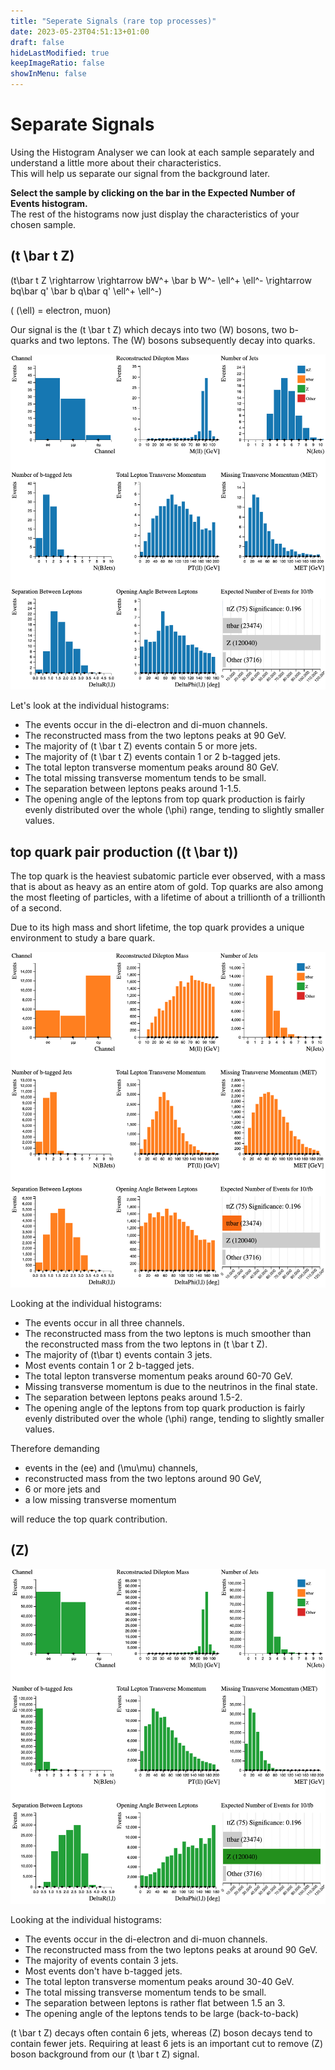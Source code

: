 ```yaml
---
title: "Seperate Signals (rare top processes)"
date: 2023-05-23T04:51:13+01:00
draft: false
hideLastModified: true
keepImageRatio: false
showInMenu: false
---
```


# Separate Signals

Using the Histogram Analyser we can look at each sample separately and understand a little more about their characteristics.  
This will help us separate our signal from the background later.

**Select the sample by clicking on the bar in the Expected Number of Events histogram.**  
The rest of the histograms now just display the characteristics of your chosen sample.

## \(t \bar t Z\)

\(t\bar t Z \rightarrow \rightarrow bW^+ \bar b W^- \ell^+ \ell^- \rightarrow bq\bar q' \bar b q\bar q' \ell^+ \ell^-\)

( \(\ell\) = electron, muon)

Our signal is the \(t \bar t Z\) which decays into two \(W\) bosons, two b-quarks and two leptons. The \(W\) bosons subsequently decay into quarks.

![](images/ttZ.png)

Let's look at the individual histograms:

* The events occur in the di-electron and di-muon channels.
* The reconstructed mass from the two leptons peaks at 90 GeV. 
* The majority of \(t \bar t Z\) events contain 5 or more jets.
* The majority of \(t \bar t Z\) events contain 1 or 2 b-tagged jets. 
* The total lepton transverse momentum peaks around 80 GeV.   
* The total missing transverse momentum tends to be small.
* The separation between leptons peaks around 1-1.5.
* The opening angle of the leptons from top quark production is fairly evenly distributed over the whole \(\phi\) range, tending to slightly smaller values.

## top quark pair production (\(t \bar t\))

The top quark is the heaviest subatomic particle ever observed, with a mass that is about as heavy as an entire atom of gold. Top quarks are also among the most fleeting of particles, with a lifetime of about a trillionth of a trillionth of a second.

Due to its high mass and short lifetime, the top quark provides a unique environment to study a bare quark.

![](images/ttbar.png)

Looking at the individual histograms:

* The events occur in all three channels. 
* The reconstructed mass from the two leptons is much smoother than the reconstructed mass from the two leptons in \(t \bar t Z\).
* The majority of \(t\bar t\) events contain 3 jets.
* Most events contain 1 or 2 b-tagged jets. 
* The total lepton transverse momentum peaks around 60-70 GeV.  
* Missing transverse momentum is due to the neutrinos in the final state.
* The separation between leptons peaks around 1.5-2.
* The opening angle of the leptons from top quark production is fairly evenly distributed over the whole \(\phi\) range, tending to slightly smaller values.

Therefore demanding

* events in the \(ee\) and \(\mu\mu\) channels,
* reconstructed mass from the two leptons around 90 GeV,
* 6 or more jets and
* a low missing transverse momentum

will reduce the top quark contribution.

## \(Z\)

![](images/justZ.png)

Looking at the individual histograms:

* The events occur in the di-electron and di-muon channels. 
* The reconstructed mass from the two leptons peaks at around 90 GeV.
* The majority of events contain 3 jets.
* Most events don't have b-tagged jets. 
* The total lepton transverse momentum peaks around 30-40 GeV.  
* The total missing transverse momentum tends to be small.
* The separation between leptons is rather flat between 1.5 an 3.
* The opening angle of the leptons tends to be large (back-to-back) 

\(t \bar t Z\) decays often contain 6 jets, whereas \(Z\) boson decays tend to contain fewer jets. Requiring at least 6 jets is an important cut to remove \(Z\) boson background from our \(t \bar t Z\) signal.

